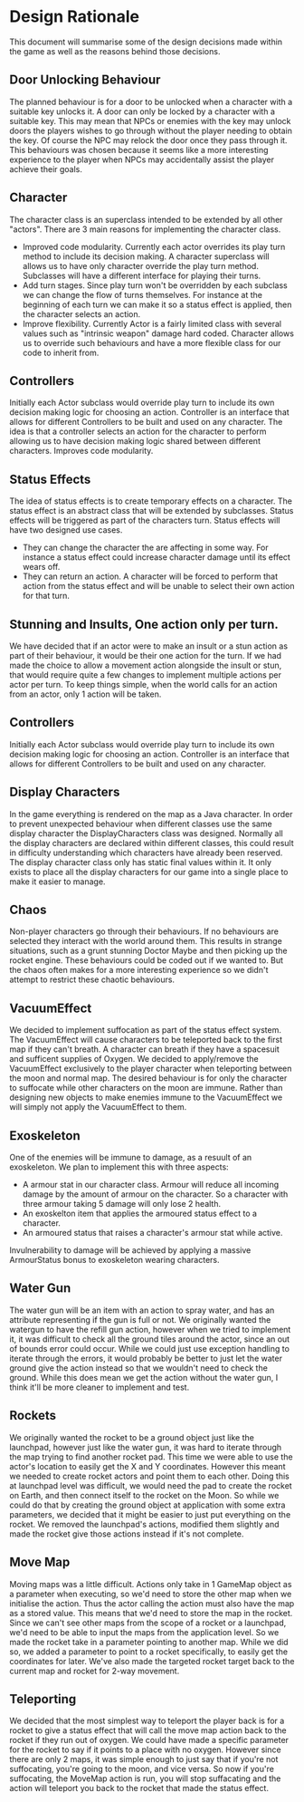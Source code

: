 # Design Rationale
This document will summarise some of the design decisions made within the game as well as the reasons behind those decisions.

## Door Unlocking Behaviour
The planned behaviour is for a door to be unlocked when a character with a suitable key unlocks it. A door can only be locked by a character with a suitable key.
This may mean that NPCs or enemies with the key may unlock doors the players wishes to go through without the player needing to obtain the key. Of course the NPC may relock the door once they pass through it.
This behaviours was chosen because it seems like a more interesting experience to the player when NPCs may accidentally assist the player achieve their goals.

## Character
The character class is an superclass intended to be extended by all other "actors". There are 3 main reasons for implementing the character class.
* Improved code modularity. Currently each actor overrides its play turn method to include its decision making. A character superclass will allows us to have only character override the play turn method. Subclasses will have a different interface for playing their turns.
* Add turn stages. Since play turn won't be overridden by each subclass we can change the flow of turns themselves. For instance at the beginning of each turn we can make it so a status effect is applied, then the character selects an action.
* Improve flexibility. Currently Actor is a fairly limited class with several values such as "intrinsic weapon" damage hard coded. Character allows us to override such behaviours and have a more flexible class for our code to inherit from.

## Controllers
Initially each Actor subclass would override play turn to include its own decision making logic for choosing an action. Controller is an interface that allows for different Controllers to be built and used on any character. The idea is that a controller selects an action for the character to perform allowing us to have decision making logic shared between different characters. Improves code modularity.


## Status Effects
The idea of status effects is to create temporary effects on a character. The status effect is an abstract class that will be extended by subclasses. Status effects will be triggered as part of the characters turn.
Status effects will have two designed use cases.
*  They can change the character the are affecting in some way. For instance a status effect could increase character damage until its effect wears off.
*  They can return an action. A character will be forced to perform that action from the status effect and will be unable to select their own action for that turn.

## Stunning and Insults, One action only per turn.
We have decided that if an actor were to make an insult or a stun action as part of their behaviour, it would be their one action for the turn. If we had made the choice to allow a movement action alongside the insult or stun, that would require quite a few changes to implement multiple actions per actor per turn. To keep things simple, when the world calls for an action from an actor, only 1 action will be taken.

## Controllers
Initially each Actor subclass would override play turn to include its own decision making logic for choosing an action. Controller is an interface that allows for different Controllers to be built and used on any character.

## Display Characters
In the game everything is rendered on the map as a Java character. In order to prevent unexpected behaviour when different classes use the same display character the DisplayCharacters class was designed. Normally all the display characters are declared within different classes, this could result in difficulty understanding which characters have already been reserved. The display character class only has static final values within it. It only exists to place all the display characters for our game into a single place to make it easier to manage.

## Chaos
Non-player characters go through their behaviours. If no behaviours are selected they interact with the world around them. This results in strange situations, such as a grunt stunning Doctor Maybe and then picking up the rocket engine. These behaviours could be coded out if we wanted to. But the chaos often makes for a more interesting experience so we didn't attempt to restrict these chaotic behaviours.

## VacuumEffect
We decided to implement suffocation as part of the status effect system. The VacuumEffect will cause characters to be teleported back to the first map if they can't breath. A character can breath if they have a spacesuit and sufficent supplies of Oxygen. We decided to apply/remove the VacuumEffect exclusively to the player character when teleporting between the moon and normal map. The desired behaviour is for only the character to suffocate while other characters on the moon are immune. Rather than designing new objects to make enemies immune to the VacuumEffect we will simply not apply the VacuumEffect to them.

## Exoskeleton
One of the enemies will be immune to damage, as a resuult of an exoskeleton. We plan to implement this with three aspects:
* A armour stat in our character class. Armour will reduce all incoming damage by the amount of armour on the character. So a character with three armour taking 5 damage will only lose 2 health.
* An exoskelton item that applies the armoured status effect to a character.
* An armoured status that raises a character's armour stat while active.

Invulnerability to damage will be achieved by applying a massive ArmourStatus bonus to exoskeleton wearing characters.

## Water Gun
The water gun will be an item with an action to spray water, and has an attribute representing if the gun is full or not.
We originally wanted the watergun to have the refill gun action, however when we tried to implement it, it was difficult to check all the ground tiles around the actor, since an out of bounds error could occur.
While we could just use exception handling to iterate through the errors, it would probably be better to just let the water ground give the action instead so that we wouldn't need to check the ground.
While this does mean we get the action without the water gun, I think it'll be more cleaner to implement and test.

## Rockets
We originally wanted the rocket to be a ground object just like the launchpad, however just like the water gun, it was hard to iterate through the map trying to find another rocket pad.
This time we were able to use the actor's location to easily get the X and Y coordinates. However this meant we needed to create rocket actors and point them to each other.
Doing this at launchpad level was difficult, we would need the pad to create the rocket on Earth, and then connect itself to the rocket on the Moon.
So while we could do that by creating the ground object at application with some extra parameters, we decided that it might be easier to just put everything on the rocket.
We removed the launchpad's actions, modified them slightly and made the rocket give those actions instead if it's not complete.

## Move Map
Moving maps was a little difficult. Actions only take in 1 GameMap object as a parameter when executing, so we'd need to store the other map when we initialise the action.
Thus the actor calling the action must also have the map as a stored value. This means that we'd need to store the map in the rocket.
Since we can't see other maps from the scope of a rocket or a launchpad, we'd need to be able to input the maps from the application level.
So we made the rocket take in a parameter pointing to another map.
While we did so, we added a parameter to point to a rocket specifically, to easily get the coordinates for later.
We've also made the targeted rocket target back to the current map and rocket for 2-way movement.

## Teleporting
We decided that the most simplest way to teleport the player back is for a rocket to give a status effect that will call the move map action back to the rocket if they run out of oxygen.
We could have made a specific parameter for the rocket to say if it points to a place with no oxygen.
However since there are only 2 maps, it was simple enough to just say that if you're not suffocating, you're going to the moon, and vice versa.
So now if you're suffocating, the MoveMap action is run, you will stop suffacating and the action will teleport you back to the rocket that made the status effect.
